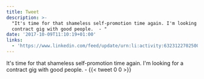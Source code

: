 ```yaml
---
title: Tweet
description: >-
  "It's time for that shameless self-promotion time again. I'm looking for a
  contract gig with good people.  - "
date: '2017-10-09T11:10:19+01:00'
links:
  - 'https://www.linkedin.com/feed/update/urn:li:activity:6323122702500659201/'
---
```

It's time for that shameless self-promotion time again. I'm looking for a contract gig with good people.  - 
      {{< tweet 0 0 >}}
    
